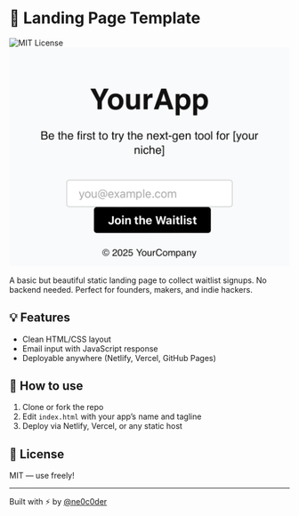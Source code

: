 # 🛫 Landing Page Template
![MIT License](https://img.shields.io/badge/license-MIT-green)
![Preview](./assets/preview.jpeg)

A basic but beautiful static landing page to collect waitlist signups. No backend needed. Perfect for founders, makers, and indie hackers.

## 💡 Features
- Clean HTML/CSS layout
- Email input with JavaScript response
- Deployable anywhere (Netlify, Vercel, GitHub Pages)

## 🚀 How to use
1. Clone or fork the repo
2. Edit `index.html` with your app’s name and tagline
3. Deploy via Netlify, Vercel, or any static host

## 📝 License
MIT — use freely!

---
Built with ⚡️ by [@ne0c0der](https://github.com/ne0c0der)
